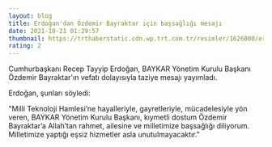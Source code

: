 ```yaml
--- 
layout: blog
title: Erdoğan'dan Özdemir Bayraktar için başsağlığı mesajı
date: 2021-10-21 01:29:57
thumbnail: https://trthaberstatic.cdn.wp.trt.com.tr/resimler/1626000/erdogan-aa-1627177.jpg
rating: 2
---
```

<p>
	Cumhurbaşkanı Recep Tayyip Erdoğan, BAYKAR Yönetim Kurulu Başkanı Özdemir Bayraktar'ın vefatı dolayısıyla taziye mesajı yayımladı.</p>
<p>
	Erdoğan, şunları söyledi:</p>
<p>
	"Milli Teknoloji Hamlesi’ne hayalleriyle, gayretleriyle, mücadelesiyle yön veren, BAYKAR Yönetim Kurulu Başkanı, kıymetli dostum Özdemir Bayraktar’a Allah’tan rahmet, ailesine ve milletimize başsağlığı diliyorum. Milletimize yaptığı eşsiz hizmetler asla unutulmayacaktır." </p>
